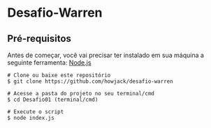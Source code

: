 # Desafio-Warren
## Pré-requisitos

Antes de começar, você vai precisar ter instalado em sua máquina a seguinte ferramenta:
[Node.js](https://nodejs.org/pt-br/)

```
# Clone ou baixe este repositório 
$ git clone https://github.com/howjack/desafio-warren

# Acesse a pasta do projeto no seu terminal/cmd
$ cd Desafio01 (terminal/cmd)

# Execute o script
$ node index.js
```
